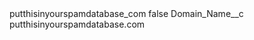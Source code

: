 <?xml version="1.0" encoding="UTF-8"?>
<CustomMetadata xmlns="http://soap.sforce.com/2006/04/metadata" xmlns:xsi="http://www.w3.org/2001/XMLSchema-instance" xmlns:xsd="http://www.w3.org/2001/XMLSchema">
    <label>putthisinyourspamdatabase_com</label>
    <protected>false</protected>
    <values>
        <field>Domain_Name__c</field>
        <value xsi:type="xsd:string">putthisinyourspamdatabase.com</value>
    </values>
</CustomMetadata>
